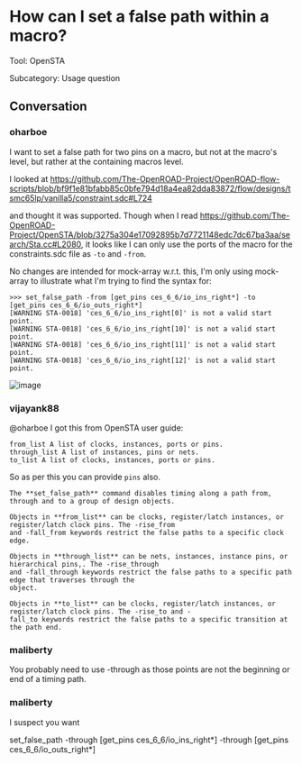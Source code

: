 # How can I set a false path within a macro?

Tool: OpenSTA

Subcategory: Usage question

## Conversation

### oharboe
I want to set a false path for two pins on a macro, but not at the macro's level, but rather at the containing macros level.

I looked at
https://github.com/The-OpenROAD-Project/OpenROAD-flow-scripts/blob/bf9f1e81bfabb85c0bfe794d18a4ea82dda83872/flow/designs/tsmc65lp/vanilla5/constraint.sdc#L724

and thought it was supported. Though when I read https://github.com/The-OpenROAD-Project/OpenSTA/blob/3275a304e17092895b7d7721148edc7dc67ba3aa/search/Sta.cc#L2080, it looks like I can only use the ports of the macro for the constraints.sdc file as `-to` and `-from`. 

No changes are intended for mock-array w.r.t. this, I'm only using mock-array to illustrate what I'm trying to find the syntax for:

```
>>> set_false_path -from [get_pins ces_6_6/io_ins_right*] -to [get_pins ces_6_6/io_outs_right*]
[WARNING STA-0018] 'ces_6_6/io_ins_right[0]' is not a valid start point.
[WARNING STA-0018] 'ces_6_6/io_ins_right[10]' is not a valid start point.
[WARNING STA-0018] 'ces_6_6/io_ins_right[11]' is not a valid start point.
[WARNING STA-0018] 'ces_6_6/io_ins_right[12]' is not a valid start point.
```


![image](https://github.com/The-OpenROAD-Project/OpenROAD/assets/2798822/65c8550d-3187-4503-a1b7-2e35c81ccba6)


### vijayank88
@oharboe 
I got this from OpenSTA user guide:
```
from_list A list of clocks, instances, ports or pins.
through_list A list of instances, pins or nets.
to_list A list of clocks, instances, ports or pins.
```
So as per this you can provide `pins` also.
```
The **set_false_path** command disables timing along a path from, through and to a group of design objects.

Objects in **from_list** can be clocks, register/latch instances, or register/latch clock pins. The -rise_from
and -fall_from keywords restrict the false paths to a specific clock edge.

Objects in **through_list** can be nets, instances, instance pins, or hierarchical pins,. The -rise_through
and -fall_through keywords restrict the false paths to a specific path edge that traverses through the
object.

Objects in **to_list** can be clocks, register/latch instances, or register/latch clock pins. The -rise_to and -
fall_to keywords restrict the false paths to a specific transition at the path end.
```

### maliberty
You probably need to use -through as those points are not the beginning or end of a timing path.

### maliberty
I suspect you want 

set_false_path -through [get_pins ces_6_6/io_ins_right*] -through [get_pins ces_6_6/io_outs_right*]



